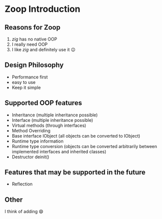 # Zoop Introduction

## Reasons for Zoop
1. *zig* has no native OOP
2. I really need OOP
3. I like *zig* and definitely use it :wink:

## Design Philosophy
- Performance first
- easy to use
- Keep it simple

## Supported OOP features
- Inheritance (multiple inheritance possible)
- Interface (multiple inheritance possible)
- Virtual methods (through interfaces)
- Method Overriding
- Base interface IObject (all objects can be converted to IObject)
- Runtime type information
- Runtime type conversion (objects can be converted arbitrarily between implemented interfaces and inherited classes)
- Destructor deinit()

## Features that may be supported in the future
- Reflection

## Other
I think of adding :smile:

